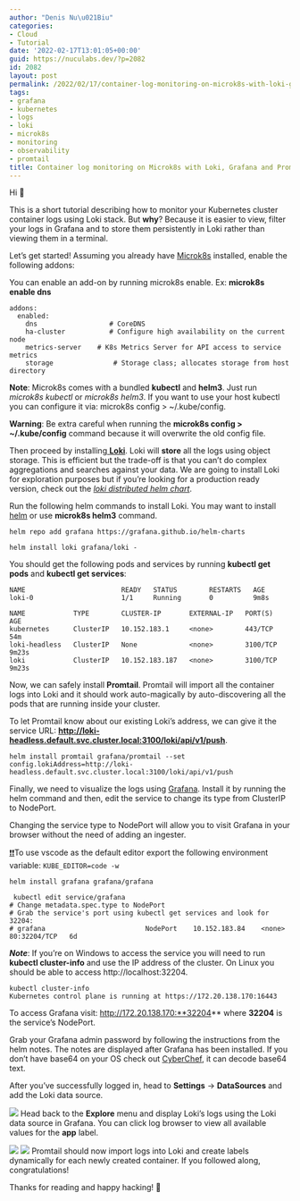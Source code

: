 ```yaml
---
author: "Denis Nu\u021Biu"
categories:
- Cloud
- Tutorial
date: '2022-02-17T13:01:05+00:00'
guid: https://nuculabs.dev/?p=2082
id: 2082
layout: post
permalink: /2022/02/17/container-log-monitoring-on-microk8s-with-loki-grafana-and-promtail/
tags:
- grafana
- kubernetes
- logs
- loki
- microk8s
- monitoring
- observability
- promtail
title: Container log monitoring on Microk8s with Loki, Grafana and Promtail
---
```

Hi 👋


This is a short tutorial describing how to monitor your Kubernetes cluster container logs using Loki stack. But **why**? Because it is easier to view, filter your logs in Grafana and to store them persistently in Loki rather than viewing them in a terminal.


Let’s get started! Assuming you already have [Microk8s](https://microk8s.io/) installed, enable the following addons:


You can enable an add-on by running microk8s enable. Ex: **microk8s enable dns**


```
addons:
  enabled:
    dns                  # CoreDNS
    ha-cluster           # Configure high availability on the current node
    metrics-server    # K8s Metrics Server for API access to service metrics
    storage               # Storage class; allocates storage from host directory
```


**Note**: Microk8s comes with a bundled **kubectl** and **helm3**. Just run *microk8s kubectl* or *microk8s helm3*. If you want to use your host kubectl you can configure it via: microk8s config > ~/.kube/config.


**Warning**: Be extra careful when running the **microk8s config > ~/.kube/config** command because it will overwrite the old config file.


Then proceed by installing[ **Loki**](https://grafana.com/oss/loki/). Loki will **store** all the logs using object storage. This is efficient but the trade-off is that you can’t do complex aggregations and searches against your data. We are going to install Loki for exploration purposes but if you’re looking for a production ready version, check out the  *[loki distributed helm chart](https://github.com/grafana/helm-charts/tree/main/charts/loki-distributed)*.


Run the following helm commands to install Loki. You may want to install [helm](https://helm.sh/) or use **microk8s helm3** command.


```
helm repo add grafana https://grafana.github.io/helm-charts

helm install loki grafana/loki -
```


You should get the following pods and services by running **kubectl get pods** and **kubectl get services**:


```
NAME                        READY   STATUS        RESTARTS   AGE
loki-0                      1/1     Running       0          9m8s

NAME            TYPE        CLUSTER-IP       EXTERNAL-IP   PORT(S)    AGE
kubernetes      ClusterIP   10.152.183.1     <none>        443/TCP    54m
loki-headless   ClusterIP   None             <none>        3100/TCP   9m23s
loki            ClusterIP   10.152.183.187   <none>        3100/TCP   9m23s
```


Now, we can safely install **Promtail**. Promtail will import all the container logs into Loki and it should work auto-magically by auto-discovering all the pods that are running inside your cluster.


To let Promtail know about our existing Loki’s address, we can give it the service URL: **http://loki-headless.default.svc.cluster.local:3100/loki/api/v1/push**.


```
helm install promtail grafana/promtail --set config.lokiAddress=http://loki-headless.default.svc.cluster.local:3100/loki/api/v1/push
```


Finally, we need to visualize the logs using [Grafana](https://grafana.com/). Install it by running the helm command and then, edit the service to change its type from ClusterIP to NodePort.


Changing the service type to NodePort will allow you to visit Grafana in your browser without the need of adding an ingester.


[❗❗](https://emojipedia.org/exclamation-mark/)To use vscode as the default editor export the following environment variable: `
KUBE_EDITOR=code -w
`


```
helm install grafana grafana/grafana

 kubectl edit service/grafana
# Change metadata.spec.type to NodePort
# Grab the service's port using kubectl get services and look for 32204:
# grafana                         NodePort    10.152.183.84    <none>        80:32204/TCP   6d
```


***Note***: If you’re on Windows to access the service you will need to run **kubectl cluster-info** and use the IP address of the cluster. On Linux you should be able to access http://localhost:32204.


```
kubectl cluster-info
Kubernetes control plane is running at https://172.20.138.170:16443
```


To access Grafana visit: http://172.20.138.170:**32204** where **32204** is the service’s NodePort.


Grab your Grafana admin password by following the instructions from the helm notes. The notes are displayed after Grafana has been installed. If you don’t have base64 on your OS check out [CyberChef](https://gchq.github.io/CyberChef/#recipe=From_Base64('A-Za-z0-9%2B/%3D',true)&input=VTJKaE1FRTRVSGxaVjNSYWRISlhaakJRVWs1Q1FtdEJXV2RQYTFOUlNIaEZNRW94WjJ4VGFnPT0), it can decode base64 text.


 
After you’ve successfully logged in, head to **Settings** -> **DataSources** and add the Loki data source.


![](/wp-content/uploads/2022/02/image.png?w=771)
Head back to the **Explore** menu and display Loki’s logs using the Loki data source in Grafana. You can click log browser to view all available values for the **app** label.


![](/wp-content/uploads/2022/02/image-1.png?w=1024)
![](/wp-content/uploads/2022/02/image-2.png?w=1024)
Promtail should now import logs into Loki and create labels dynamically for each newly created container. If you followed along, congratulations!


Thanks for reading and happy hacking! 🔧